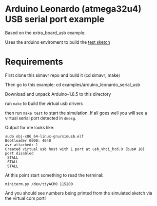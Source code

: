 # Arduino Leonardo (atmega32u4) USB serial port example

Based on the extra_board_usb example.

Uses the arduino enviroment to build the [test sketch](test/test.ino)

# Requirements

First clone this simavr repo and build it (cd simavr; make)

Then go to this example: cd examples/arduino_leonardo_serial_usb

Download and unpack Arduino-1.8.5 to this directory

run `make` to build the virtual usb drivers

then run `make test` to start the simulation. If all goes well you will see a virtual serial port detected in `dmesg`.

Output for me looks like:

    sudo obj-x86_64-linux-gnu/simusb.elf
    Bootloader 0000: 4040
    avr attached: 1
    Created virtual usb host with 1 port at usb_vhci_hcd.0 (bus# 10)
    port disabled
     STALL
     STALL
     STALL

At this point start something to read the terminal:

    miniterm.py /dev/ttyACM0 115200       

And you should see numbers being printed from the simulated sketch via the virtual com port!
